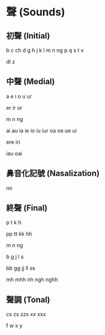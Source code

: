 # 聲 (Sounds)

## 初聲 (Initial)

b c ch d g h j k l m n ng p q s t v

dl z

## 中聲 (Medial)

a e i o u ur

er ir or

m n ng

ai au ia ie io iu iur oa oe ue ui

ere iri

iau oai

## 鼻音化記號 (Nasalization)

nn

## 終聲 (Final)

p t k h

pp tt kk hh

m n ng

b g j l s

bb gg jj ll ss

mh mhh nh ngh nghh

## 聲調 (Tonal)

cs zs zzs xx xxx

f w x y

